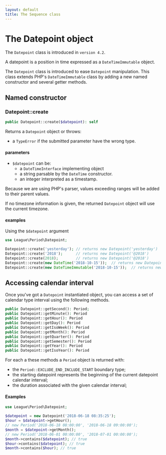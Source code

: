 ```yaml
---
layout: default
title: The Sequence class
---
```


# The Datepoint object

<p class="message-info">The <code>Datepoint</code> class is introduced in <code>version 4.2</code>.</p>

A datepoint is a position in time expressed as a `DateTimeImmutable` object.

The `Datepoint` class is introduced to ease `Datepoint` manipulation. This class extends PHP's `DateTimeImmutable` class by adding a new named constructor and several getter methods.

## Named constructor

### Datepoint::create

~~~php
public Datepoint::create($datepoint): self
~~~

Returns a `Datepoint` object or throws:

- a `TypeError` if the submitted parameter have the wrong type.

#### parameters

- `$datepoint` can be:
    - a `DateTimeInterface` implementing object
    - a string parsable by the `DateTime` constructor.
    - an integer interpreted as a timestamp.

<p class="message-info">Because we are using PHP's parser, values exceeding ranges will be added to their parent values.</p>

<p class="message-info">If no timezone information is given, the returned <code>Datepoint</code> object will use the current timezone.</p>

#### examples

Using the `$datepoint` argument

~~~php
use League\Period\Datepoint;

Datepoint::create('yesterday'); // returns new Datepoint('yesterday')
Datepoint::create('2018');      // returns new Datepoint('@2018')
Datepoint::create(2018);        // returns new Datepoint('@2018')
Datepoint::create(new DateTime('2018-10-15'));  // returns new Datepoint('2018-10-15')
Datepoint::create(new DateTimeImmutable('2018-10-15'));  // returns new Datepoint('2018-10-15')
~~~

## Accessing calendar interval

Once you've got a `Datepoint` instantiated object, you can access a set of calendar type interval using the following methods.

~~~php
public Datepoint::getSecond(): Period;
public Datepoint::getMinute(): Period
public Datepoint::getHour(): Period
public Datepoint::getDay(): Period
public Datepoint::getIsoWeek(): Period
public Datepoint::getMonth(): Period
public Datepoint::getQuarter(): Period
public Datepoint::getSemester(): Period
public Datepoint::getYear(): Period
public Datepoint::getIsoYear(): Period
~~~

For each a these methods a `Period` object is returned with:

- the `Period::EXCLUDE_END_INCLUDE_START` boundary type;
- the starting datepoint represents the beginning of the current datepoint calendar interval;
- the duration associated with the given calendar interval;

#### Examples

~~~php
use League\Period\Datepoint;

$datepoint = new Datepoint('2018-06-18 08:35:25');
$hour = $datepoint->getHour();
// new Period('2018-06-18 08:00:00', '2018-06-18 09:00:00');
$month = $datepoint->getMonth();
// new Period('2018-06-01 00:00:00', '2018-07-01 00:00:00');
$month->contains($datepoint); // true
$hour->contains($datepoint); // true
$month->contains($hour); // true
~~~